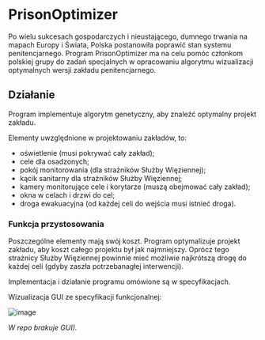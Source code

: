 # PrisonOptimizer
Po wielu sukcesach gospodarczych i nieustającego, dumnego trwania na mapach Europy i Świata, Polska postanowiła poprawić stan systemu penitencjarnego. Program PrisonOptimizer ma  na  celu  pomóc  członkom polskiej grupy do zadań specjalnych w opracowaniu algorytmu wizualizacji optymalnych wersji zakładu penitencjarnego. 

## Działanie
Program implementuje algorytm genetyczny, aby znaleźć optymalny projekt zakładu.

Elementy uwzględnione w projektowaniu zakładów, to:
* oświetlenie (musi pokrywać cały zakład);
* cele dla osadzonych;
* pokój monitorowania (dla strażników Służby Więziennej);
* kącik sanitarny dla strażników Służby Więziennej;
* kamery monitorujące cele i korytarze (muszą obejmować cały zakład);
* okna w celach i drzwi do cel;
* droga ewakuacyjna (od każdej celi do wejścia musi istnieć droga).

### Funkcja przystosowania
Poszczególne elementy mają swój koszt. Program optymalizuje projekt zakładu, aby koszt całego projektu był jak najmniejszy. Oprócz tego strażnicy Służby Więziennej powinnie mieć możliwie najkrótszą drogę do każdej celi (gdyby zaszła potrzebanagłej interwencji).


Implementacja i działanie programu omówione są w specyfikacjach.

Wizualizacja GUI ze specyfikacji funkcjonalnej:

![image](https://user-images.githubusercontent.com/46055596/89960542-9b03f680-dc3f-11ea-91d3-bae522e404eb.png)

*W repo brakuje GUI).*
